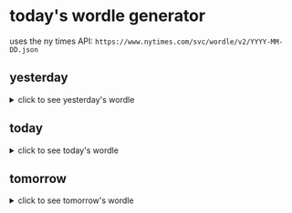 # today's wordle generator

uses the ny times API: `https://www.nytimes.com/svc/wordle/v2/YYYY-MM-DD.json`

## yesterday

<details>
    <summary>click to see yesterday's wordle</summary>

    plump

</details>

## today

<details>
    <summary>click to see today's wordle</summary>

    fetid

</details>

## tomorrow

<details>
    <summary>click to see tomorrow's wordle</summary>

    holly

</details>
